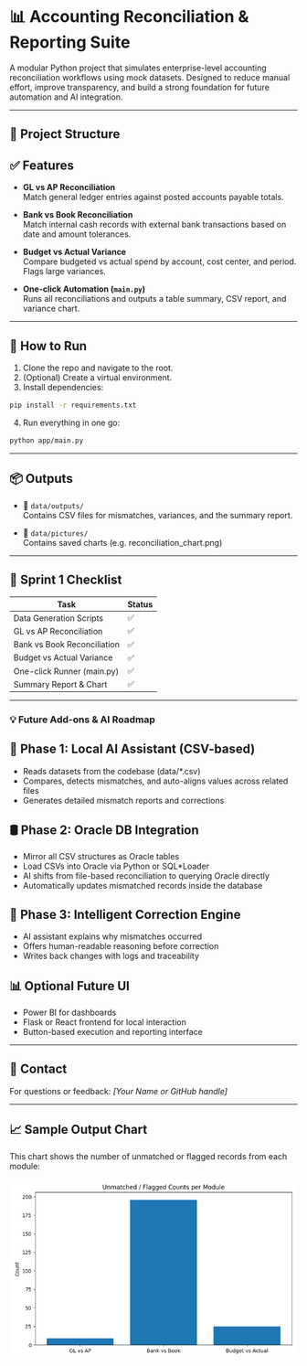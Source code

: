 # 📊 Accounting Reconciliation & Reporting Suite

A modular Python project that simulates enterprise-level accounting reconciliation workflows using mock datasets. Designed to reduce manual effort, improve transparency, and build a strong foundation for future automation and AI integration.

---

## 📁 Project Structure



## ✅ Features

- **GL vs AP Reconciliation**  
  Match general ledger entries against posted accounts payable totals.

- **Bank vs Book Reconciliation**  
  Match internal cash records with external bank transactions based on date and amount tolerances.

- **Budget vs Actual Variance**  
  Compare budgeted vs actual spend by account, cost center, and period. Flags large variances.

- **One-click Automation (`main.py`)**  
  Runs all reconciliations and outputs a table summary, CSV report, and variance chart.

---

## 🚀 How to Run

1. Clone the repo and navigate to the root.
2. (Optional) Create a virtual environment.
3. Install dependencies:

```bash
pip install -r requirements.txt
```

4. Run everything in one go:

```bash
python app/main.py
```

---

## 📦 Outputs

- 📁 `data/outputs/`  
  Contains CSV files for mismatches, variances, and the summary report.

- 📁 `data/pictures/`  
  Contains saved charts (e.g. reconciliation_chart.png)

---

## 📅 Sprint 1 Checklist

| Task                       | Status |
|----------------------------|--------|
| Data Generation Scripts    | ✅     |
| GL vs AP Reconciliation    | ✅     |
| Bank vs Book Reconciliation| ✅     |
| Budget vs Actual Variance  | ✅     |
| One-click Runner (main.py) | ✅     |
| Summary Report & Chart     | ✅     |

---

### 💡 Future Add-ons & AI Roadmap
## 🔧 Phase 1: Local AI Assistant (CSV-based)
- Reads datasets from the codebase (data/*.csv)
- Compares, detects mismatches, and auto-aligns values across related files
- Generates detailed mismatch reports and corrections

## 🛢️ Phase 2: Oracle DB Integration
- Mirror all CSV structures as Oracle tables
- Load CSVs into Oracle via Python or SQL*Loader
- AI shifts from file-based reconciliation to querying Oracle directly
- Automatically updates mismatched records inside the database

## 🧠 Phase 3: Intelligent Correction Engine
- AI assistant explains why mismatches occurred
- Offers human-readable reasoning before correction
- Writes back changes with logs and traceability

## 📊 Optional Future UI
- Power BI for dashboards
- Flask or React frontend for local interaction
- Button-based execution and reporting interface

---

## 🤝 Contact

For questions or feedback: *[Your Name or GitHub handle]*  


---

## 📈 Sample Output Chart

This chart shows the number of unmatched or flagged records from each module:

![Reconciliation Chart](accounting-suite/data/pictures/reconciliation_chart.png)
